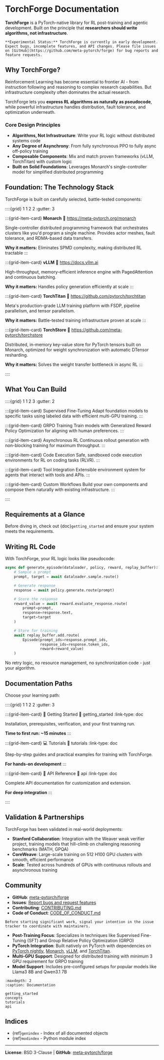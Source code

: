 # TorchForge Documentation

**TorchForge** is a PyTorch-native library for RL post-training and agentic development. Built on the principle that **researchers should write algorithms, not infrastructure**.

```{note}
**Experimental Status:** TorchForge is currently in early development. Expect bugs, incomplete features, and API changes. Please file issues on [GitHub](https://github.com/meta-pytorch/forge) for bug reports and feature requests.
```

## Why TorchForge?

Reinforcement Learning has become essential to frontier AI - from instruction following and reasoning to complex research capabilities. But infrastructure complexity often dominates the actual research.

TorchForge lets you **express RL algorithms as naturally as pseudocode**, while powerful infrastructure handles distribution, fault tolerance, and optimization underneath.

### Core Design Principles

- **Algorithms, Not Infrastructure**: Write your RL logic without distributed systems code
- **Any Degree of Asynchrony**: From fully synchronous PPO to fully async off-policy training
- **Composable Components**: Mix and match proven frameworks (vLLM, TorchTitan) with custom logic
- **Built on Solid Foundations**: Leverages Monarch's single-controller model for simplified distributed programming

## Foundation: The Technology Stack

TorchForge is built on carefully selected, battle-tested components:

::::{grid} 1 1 2 2
:gutter: 3

:::{grid-item-card} **Monarch**
:link: https://meta-pytorch.org/monarch

Single-controller distributed programming framework that orchestrates clusters like you'd program a single machine. Provides actor meshes, fault tolerance, and RDMA-based data transfers.

**Why it matters:** Eliminates SPMD complexity, making distributed RL tractable
:::

:::{grid-item-card} **vLLM**
:link: https://docs.vllm.ai

High-throughput, memory-efficient inference engine with PagedAttention and continuous batching.

**Why it matters:** Handles policy generation efficiently at scale
:::

:::{grid-item-card} **TorchTitan**
:link: https://github.com/pytorch/torchtitan

Meta's production-grade LLM training platform with FSDP, pipeline parallelism, and tensor parallelism.

**Why it matters:** Battle-tested training infrastructure proven at scale
:::

:::{grid-item-card} **TorchStore**
:link: https://github.com/meta-pytorch/torchstore

Distributed, in-memory key-value store for PyTorch tensors built on Monarch, optimized for weight synchronization with automatic DTensor resharding.

**Why it matters:** Solves the weight transfer bottleneck in async RL
:::

::::

## What You Can Build

::::{grid} 1 1 2 3
:gutter: 2

:::{grid-item-card} Supervised Fine-Tuning
Adapt foundation models to specific tasks using labeled data with efficient multi-GPU training.
:::

:::{grid-item-card} GRPO Training
Train models with Generalized Reward Policy Optimization for aligning with human preferences.
:::

:::{grid-item-card} Asynchronous RL
Continuous rollout generation with non-blocking training for maximum throughput.
:::

:::{grid-item-card} Code Execution
Safe, sandboxed code execution environments for RL on coding tasks (RLVR).
:::

:::{grid-item-card} Tool Integration
Extensible environment system for agents that interact with tools and APIs.
:::

:::{grid-item-card} Custom Workflows
Build your own components and compose them naturally with existing infrastructure.
:::

::::

## Requirements at a Glance

Before diving in, check out {doc}`getting_started` and ensure your system meets the requirements.

## Writing RL Code

With TorchForge, your RL logic looks like pseudocode:

```python
async def generate_episode(dataloader, policy, reward, replay_buffer):
    # Sample a prompt
    prompt, target = await dataloader.sample.route()

    # Generate response
    response = await policy.generate.route(prompt)

    # Score the response
    reward_value = await reward.evaluate_response.route(
        prompt=prompt,
        response=response.text,
        target=target
    )

    # Store for training
    await replay_buffer.add.route(
        Episode(prompt_ids=response.prompt_ids,
                response_ids=response.token_ids,
                reward=reward_value)
    )
```

No retry logic, no resource management, no synchronization code - just your algorithm.

## Documentation Paths

Choose your learning path:

::::{grid} 1 1 2 2
:gutter: 3

:::{grid-item-card} 🚀 Getting Started
:link: getting_started
:link-type: doc

Installation, prerequisites, verification, and your first training run.

**Time to first run: ~15 minutes**
:::

:::{grid-item-card} 💻 Tutorials
:link: tutorials
:link-type: doc

Step-by-step guides and practical examples for training with TorchForge.

**For hands-on development**
:::

:::{grid-item-card} 📖 API Reference
:link: api
:link-type: doc

Complete API documentation for customization and extension.

**For deep integration**
:::

::::

## Validation & Partnerships

TorchForge has been validated in real-world deployments:

- **Stanford Collaboration**: Integration with the Weaver weak verifier project, training models that hill-climb on challenging reasoning benchmarks (MATH, GPQA)
- **CoreWeave**: Large-scale training on 512 H100 GPU clusters with smooth, efficient performance
- **Scale**: Tested across hundreds of GPUs with continuous rollouts and asynchronous training

## Community

- **GitHub**: [meta-pytorch/forge](https://github.com/meta-pytorch/forge)
- **Issues**: [Report bugs and request features](https://github.com/meta-pytorch/forge/issues)
- **Contributing**: [CONTRIBUTING.md](https://github.com/meta-pytorch/forge/blob/main/CONTRIBUTING.md)
- **Code of Conduct**: [CODE_OF_CONDUCT.md](https://github.com/meta-pytorch/forge/blob/main/CODE_OF_CONDUCT.md)

```{tip}
Before starting significant work, signal your intention in the issue tracker to coordinate with maintainers.
```
* **Post-Training Focus**: Specializes in techniques
  like Supervised Fine-Tuning (SFT) and Group Relative Policy Optimization (GRPO)
* **PyTorch Integration**: Built natively on PyTorch with
  dependencies on [PyTorch nightly](https://pytorch.org/get-started/locally/),
  [Monarch](https://meta-pytorch.org/monarch), [vLLM](https://docs.vllm.ai/en/latest/),
  and [TorchTitan](https://github.com/pytorch/torchtitan).
* **Multi-GPU Support**: Designed for distributed training
  with minimum 3 GPU requirement for GRPO training
* **Model Support**: Includes pre-configured setups for popular models
  like Llama3 8B and Qwen3.1 7B

```{toctree}
:maxdepth: 2
:caption: Documentation

getting_started
concepts
tutorials
api
```

## Indices

* {ref}`genindex` - Index of all documented objects
* {ref}`modindex` - Python module index

---

**License**: BSD 3-Clause | **GitHub**: [meta-pytorch/forge](https://github.com/meta-pytorch/forge)
